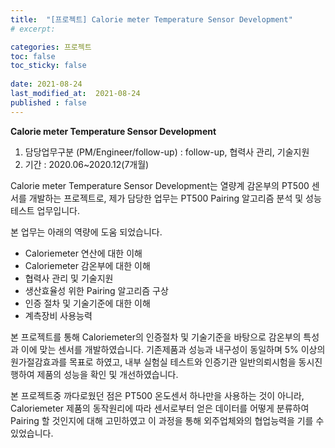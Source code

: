```yaml
---
title:  "[프로젝트] Calorie meter Temperature Sensor Development"
# excerpt: 

categories: 프로젝트
toc: false
toc_sticky: false
 
date: 2021-08-24
last_modified_at:  2021-08-24
published : false
---
```


**Calorie meter Temperature Sensor Development**

1. 담당업무구분 (PM/Engineer/follow-up) : follow-up, 협력사 관리, 기술지원
2. 기간 : 2020.06~2020.12(7개월)

Calorie meter Temperature Sensor Development는 열량계 감온부의 PT500 센서를 개발하는 프로젝트로, 제가 담당한 업무는 PT500 Pairing 알고리즘 분석 및 성능테스트 업무입니다.

본 업무는 아래의 역량에 도움 되었습니다.
- Caloriemeter 연산에 대한 이해
- Caloriemeter 감온부에 대한 이해
- 협력사 관리 및 기술지원
- 생산효율성 위한 Pairing 알고리즘 구상
- 인증 절차 및 기술기준에 대한 이해
- 계측장비 사용능력

본 프로젝트를 통해 Caloriemeter의 인증절차 및 기술기준을 바탕으로 감온부의 특성과 이에 맞는 센서를 개발하였습니다. 기존제품과 성능과 내구성이 동일하며 5% 이상의 원가절감효과를 목표로 하였고, 내부 실험실 테스트와 인증기관 일반의뢰시험을 동시진행하여 제품의 성능을 확인 및 개선하였습니다. 

본 프로젝트중 까다로웠던 점은 PT500 온도센서 하나만을 사용하는 것이 아니라, Caloriemeter 제품의 동작원리에 따라 센서로부터 얻은 데이터를 어떻게 분류하여 Pairing 할 것인지에 대해 고민하였고 이 과정을 통해 외주업체와의 협업능력을 기를 수 있었습니다. 
